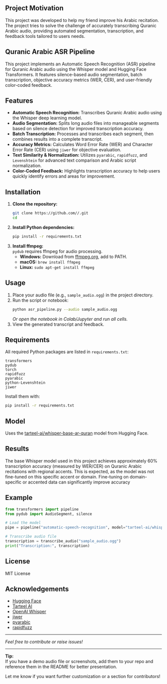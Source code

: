 ## Project Motivation

This project was developed to help my friend improve his Arabic recitation. The project tries to solve the challenge of accurately transcribing Quranic Arabic audio, providing automated segmentation, transcription, and feedback tools tailored to users needs.

## Quranic Arabic ASR Pipeline

This project implements an Automatic Speech Recognition (ASR) pipeline for Quranic Arabic audio using the Whisper model and Hugging Face Transformers. It features silence-based audio segmentation, batch transcription, objective accuracy metrics (WER, CER), and user-friendly color-coded feedback.

## Features

- **Automatic Speech Recognition:** Transcribes Quranic Arabic audio using the Whisper deep learning model.
- **Audio Segmentation:** Splits long audio files into manageable segments based on silence detection for improved transcription accuracy.
- **Batch Transcription:** Processes and transcribes each segment, then combines results into a complete transcript.
- **Accuracy Metrics:** Calculates Word Error Rate (WER) and Character Error Rate (CER) using `jiwer` for objective evaluation.
- **Text Similarity & Normalization:** Utilizes `pyarabic`, `rapidfuzz`, and `Levenshtein` for advanced text comparison and Arabic script normalization.
- **Color-Coded Feedback:** Highlights transcription accuracy to help users quickly identify errors and areas for improvement.

## Installation

1. **Clone the repository:**
    ```bash
    git clone https://github.com//.git
    cd 
    ```
2. **Install Python dependencies:**
    ```bash
    pip install -r requirements.txt
    ```
3. **Install ffmpeg:**  
   `pydub` requires ffmpeg for audio processing.  
   - **Windows:** Download from [ffmpeg.org](https://ffmpeg.org/download.html), add to PATH.
   - **macOS:** `brew install ffmpeg`
   - **Linux:** `sudo apt-get install ffmpeg`

## Usage

1. Place your audio file (e.g., `sample_audio.ogg`) in the project directory.
2. Run the script or notebook:
    ```bash
    python asr_pipeline.py --audio sample_audio.ogg
    ```
    *Or open the notebook in Colab/Jupyter and run all cells.*
3. View the generated transcript and feedback.

## Requirements

All required Python packages are listed in `requirements.txt`:
```
transformers
pydub
torch
rapidfuzz
pyarabic
python-Levenshtein
jiwer
```
Install them with:
```bash
pip install -r requirements.txt
```

## Model

Uses the [tarteel-ai/whisper-base-ar-quran](https://huggingface.co/tarteel-ai/whisper-base-ar-quran) model from Hugging Face.

## Results

The base Whisper model used in this project achieves approximately 60% transcription accuracy (measured by WER/CER) on Quranic Arabic recitations with regional accents. This is expected, as the model was not fine-tuned on this specific accent or domain. Fine-tuning on domain-specific or accented data can significantly improve accuracy

## Example

```python
from transformers import pipeline
from pydub import AudioSegment, silence

# Load the model
pipe = pipeline("automatic-speech-recognition", model="tarteel-ai/whisper-base-ar-quran")

# Transcribe audio file
transcription = transcribe_audio("sample_audio.ogg")
print("Transcription:", transcription)
```

## License

MIT License

## Acknowledgements

- [Hugging Face](https://huggingface.co/)
- [Tarteel AI](https://tarteel.ai/)
- [OpenAI Whisper](https://github.com/openai/whisper)
- [jiwer](https://github.com/jitsi/jiwer)
- [pyarabic](https://github.com/arabic-tools/pyarabic)
- [rapidfuzz](https://github.com/maxbachmann/RapidFuzz)

---

*Feel free to contribute or raise issues!*

---

**Tip:**  
If you have a demo audio file or screenshots, add them to your repo and reference them in the README for better presentation.

Let me know if you want further customization or a section for contributors!
